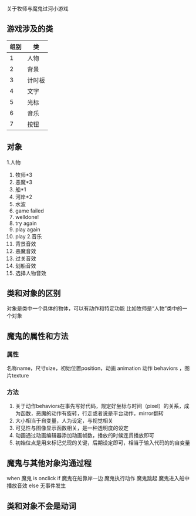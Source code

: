关于牧师与魔鬼过河小游戏
## 游戏涉及的类
| 组别|类|
|------|------|
|1|人物
|2|背景
|3|计时板
|4|文字
|5|光标
|6|音乐
|7|按钮


## 对象
1.人物
  
  1) 牧师*3
  2) 恶魔*3
  3) 船*1
  4) 河岸*2
  5) 水波
  6) game failed
  7) welldone!
  8) try again
  9) play again
  10) play
2.音乐
  1) 背景音效
  2) 恶魔音效
  3) 过关音效
  4) 划船音效
  5) 选择人物音效

## 类和对象的区别
对象是类中一个具体的物体，可以有动作和特定功能
比如牧师是“人物”类中的一个对象
## 魔鬼的属性和方法
### 属性
名称name，尺寸size，初始位置position，动画 animation 
动作 behaviors ，图片texture
### 方法
1) 关于动作behaviors在事先写好代码，规定好坐标与时间（pixel）的关系，成为函数，恶魔的动作有旋转，行走或者说是平台动作，mirror翻转
2) 大小相当于自变量，人为设定，与视觉相关 
3) 可见性与图像显示函数相关，是一种透明度的设定
4) 动画通过动画编辑器添加动画帧数，播放的时候连贯播放即可
5) 初始位点是用来标记兑现的关键，后期设定即可，相当于输入代码的的自变量 

## 魔鬼与其他对象沟通过程
when 魔鬼 is onclick
if 魔鬼在船靠岸一边
魔鬼执行动作
魔鬼跳起
魔鬼进入船中
播放音效
else
无事件发生

## 类和对象不会是动词



